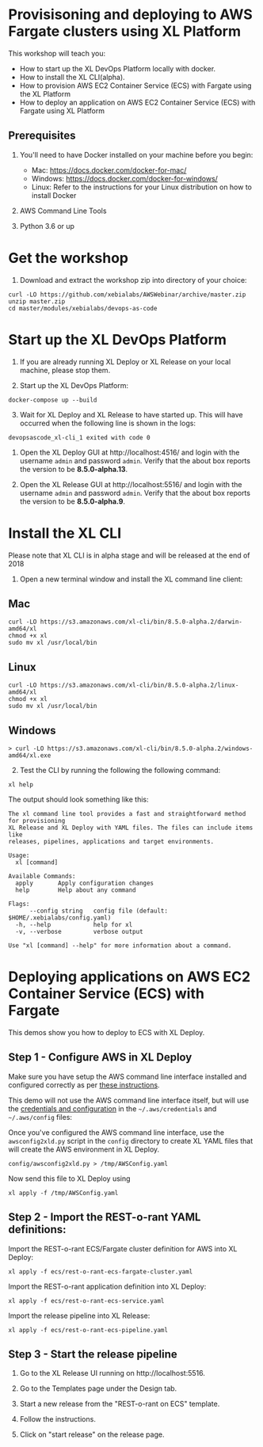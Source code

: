 # Provisisoning and deploying to AWS Fargate clusters using XL Platform

This workshop will teach you:

* How to start up the XL DevOps Platform locally with docker.
* How to install the XL CLI(alpha).
* How to provision AWS EC2 Container Service (ECS) with Fargate using the XL Platform
* How to deploy an application on AWS EC2 Container Service (ECS) with Fargate using XL Platform

## Prerequisites

1. You'll need to have Docker installed on your machine before you begin:
    * Mac: https://docs.docker.com/docker-for-mac/
    * Windows: https://docs.docker.com/docker-for-windows/
    * Linux: Refer to the instructions for your Linux distribution on how to install Docker

2. AWS Command Line Tools

3. Python 3.6 or up

# Get the workshop

1) Download and extract the workshop zip into directory of your choice:
```
curl -LO https://github.com/xebialabs/AWSWebinar/archive/master.zip
unzip master.zip
cd master/modules/xebialabs/devops-as-code
```

# Start up the XL DevOps Platform

1) If you are already running XL Deploy or XL Release on your local machine, please stop them.

2) Start up the XL DevOps Platform:
```
docker-compose up --build
```

3) Wait for XL Deploy and XL Release to have started up. This will have occurred when the following line is shown in the logs:
```
devopsascode_xl-cli_1 exited with code 0
```

1) Open the XL Deploy GUI at http://localhost:4516/ and login with the username `admin` and password `admin`. Verify that the about box reports the version to be **8.5.0-alpha.13**.

2) Open the XL Release GUI at http://localhost:5516/ and login with the username `admin` and password `admin`. Verify that the about box reports the version to be **8.5.0-alpha.9**.

# Install the XL CLI

Please note that XL CLI is in alpha stage and will be released at the end of 2018

1) Open a new terminal window and install the XL command line client:

## Mac
```
curl -LO https://s3.amazonaws.com/xl-cli/bin/8.5.0-alpha.2/darwin-amd64/xl
chmod +x xl
sudo mv xl /usr/local/bin
```

## Linux
```
curl -LO https://s3.amazonaws.com/xl-cli/bin/8.5.0-alpha.2/linux-amd64/xl
chmod +x xl
sudo mv xl /usr/local/bin
```

## Windows
```
> curl -LO https://s3.amazonaws.com/xl-cli/bin/8.5.0-alpha.2/windows-amd64/xl.exe
```

2) Test the CLI by running the following the following command:
```
xl help
```

The output should look something like this:
```
The xl command line tool provides a fast and straightforward method for provisioning
XL Release and XL Deploy with YAML files. The files can include items like
releases, pipelines, applications and target environments.

Usage:
  xl [command]

Available Commands:
  apply       Apply configuration changes
  help        Help about any command

Flags:
      --config string   config file (default: $HOME/.xebialabs/config.yaml)
  -h, --help            help for xl
  -v, --verbose         verbose output

Use "xl [command] --help" for more information about a command.
```

# Deploying applications on AWS EC2 Container Service (ECS) with Fargate

This demos show you how to deploy to ECS with XL Deploy.


## Step 1 - Configure AWS in XL Deploy

Make sure you have setup the AWS command line interface installed and configured correctly as per [these instructions](https://docs.aws.amazon.com/cli/latest/userguide/tutorial-ec2-ubuntu.html#configure-cli).


This demo will not use the AWS command line interface itself, but will use the [credentials and configuration](https://docs.aws.amazon.com/cli/latest/userguide/cli-config-files.html) in the `~/.aws/credentials` and `~/.aws/config` files:


Once you've configured the AWS command line interface, use the `awsconfig2xld.py` script in the `config` directory to create XL YAML files that will create the AWS environment in XL Deploy.

```
config/awsconfig2xld.py > /tmp/AWSConfig.yaml
```

Now send this file to XL Deploy using

```
xl apply -f /tmp/AWSConfig.yaml
```

## Step 2 - Import the REST-o-rant YAML definitions:

Import the REST-o-rant ECS/Fargate cluster definition for AWS into XL Deploy:

```
xl apply -f ecs/rest-o-rant-ecs-fargate-cluster.yaml
```

Import the REST-o-rant application definition into XL Deploy:

```
xl apply -f ecs/rest-o-rant-ecs-service.yaml
```

Import the release pipeline into XL Release:

```
xl apply -f ecs/rest-o-rant-ecs-pipeline.yaml
```

## Step 3 - Start the release pipeline

1. Go to the XL Release UI running on http://localhost:5516.

2. Go to the Templates page under the Design tab.

3. Start a new release from the "REST-o-rant on ECS" template.

4. Follow the instructions.

5. Click on "start release" on the release page.
